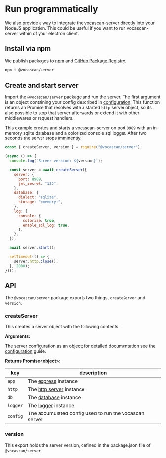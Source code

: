 # Run programmatically

We also provide a way to integrate the vocascan-server directly into your NodeJS application. This could be useful if
you want to run vocascan-server within of your electron client.

## Install via npm

We publish packages to [npm](https://npmjs.com/package/@vocascan/server) and
[GitHub Package Registry](https://github.com/vocascan/vocascan-server/packages/1077993).

```bash
npm i @vocascan/server
```

## Create and start server

Import the `@vocascan/server` package and run the server. The first argument is an object containing your config
described in [configuration](/vocascan-server/configuration). This function returns an Promise that resolves with a
started `http` server object, so its also possible to stop that server afterwards or extend it with other middlewares or
request handlers.

This example creates and starts a vocascan-server on port `8989` with an in-memory sqlite database and a colorized
console sql logger. After two seconds the server stops imminently.

```js
const { createServer, version } = require("@vocascan/server");

(async () => {
  console.log(`Server version: ${version}`);

  const server = await createServer({
    server: {
      port: 8989,
      jwt_secret: "123",
    },
    database: {
      dialect: "sqlite",
      storage: ":memory:",
    },
    log: {
      console: {
        colorize: true,
        enable_sql_log: true,
      },
    },
  });

  await server.start();

  setTimeout(() => {
    server.http.close();
  }, 2000);
})();
```

## API

The `@vocascan/server` package exports two things, `createServer` and `version`.

### createServer

This creates a server object with the following contents.

**Arguments:**

The server configuration as an object; for detailed documentation see the [configuration](vocascan-server/configuration)
guide.

**Returns Promise\<object\>:**

| key      | description                                                                                             |
| -------- | ------------------------------------------------------------------------------------------------------- |
| `app`    | The [express](https://expressjs.com/en/4x/api.html#app) instance                                        |
| `http`   | The [http server](https://nodejs.org/api/http.html#class-httpserver) instance                           |
| `db`     | The [database](https://github.com/vocascan/vocascan-server/blob/main/database/index.js) instance        |
| `logger` | The [logger](https://github.com/vocascan/vocascan-server/blob/main/app/config/logger/index.js) instance |
| `config` | The accumulated config used to run the vocascan server                                                  |

### version

This export holds the server version, defined in the package.json file of `@vocascan/server`.
